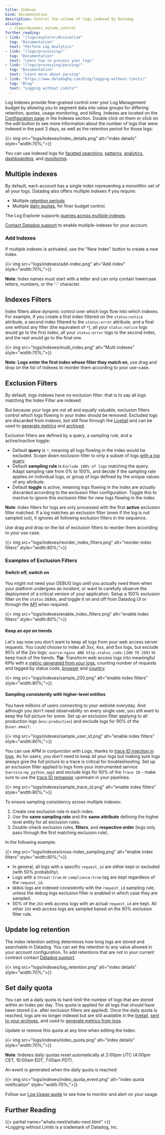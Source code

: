 ```yaml
---
title: Indexes
kind: documentation
description: Control the volume of logs indexed by Datadog
aliases:
  - /logs/dynamic_volume_control
further_reading:
- link: "/logs/explorer/#visualize"
  tag: "Documentation"
  text: "Perform Log Analytics"
- link: "/logs/processing/"
  tag: "Documentation"
  text: "Learn how to process your logs"
- link: "/logs/processing/parsing/"
  tag: "Documentation"
  text: "Learn more about parsing"
- link: "https://www.datadoghq.com/blog/logging-without-limits/"
  tag: "Blog"
  text: "Logging without Limits*"
---
```


Log Indexes provide fine-grained control over your Log Management budget by allowing you to segment data into value groups for differing retention, quotas, usage monitoring, and billing. Indexes are located on the [Configuration page][1] in the Indexes section. Double click on them or click on the *edit* button to see more information about the number of logs that were indexed in the past 3 days, as well as the retention period for those logs:

{{< img src="logs/indexes/index_details.png" alt="index details"  style="width:70%;">}}

You can use indexed logs for [faceted searching][2], [patterns][3], [analytics][4], [dashboarding][5], and [monitoring][6].

## Multiple indexes

By default, each account has a single index representing a monolithic set of all your logs. Datadog also offers multiple indexes if you require:

* Multiple [retention periods](#update-log-retention)
* Multiple [daily quotas](#set-daily-quota), for finer budget control.

The Log Explorer supports [queries across multiple indexes][7].

<div class="alert alert-info">
<a href="/help">Contact Datadog support</a> to enable multiple-indexes for your account.
</div>

### Add Indexes

If multiple indexes is activated, use the "New Index" button to create a new index.

{{< img src="logs/indexes/add-index.png" alt="Add index"  style="width:70%;">}}

**Note**: Index names must start with a letter and can only contain lowercase letters, numbers, or the '-' character.

## Indexes Filters

Index filters allow dynamic control over which logs flow into which indexes.  For example, if you create a first index filtered on the `status:notice` attribute, a second index filtered to the `status:error` attribute, and a final one without any filter (the equivalent of `*`), all your `status:notice` logs would go to the first index, all your `status:error` logs to the second index, and the rest would go to the final one.

{{< img src="logs/indexes/multi_index.png" alt="Multi indexes"  style="width:70%;">}}

**Note**: **Logs enter the first index whose filter they match on**, use drag and drop on the list of indexes to reorder them according to your use-case.

## Exclusion Filters

By default, logs indexes have no exclusion filter: that is to say all logs matching the Index Filter are indexed.

But because your logs are not all and equally valuable, exclusion filters control which logs flowing in your index should be removed. Excluded logs are discarded from indexes, but still flow through the [Livetail][8] and can be used to [generate metrics][9] and [archived][10].

Exclusion filters are defined by a query, a sampling rule, and a active/inactive toggle:

* Default **query** is `*`, meaning all logs flowing in the index would be excluded. Scope down exclusion filter to only a subset of logs [with a log query][11].
* Default **sampling rule** is `Exclude 100% of logs` matching the query. Adapt sampling rate from 0% to 100%, and decide if the sampling rate applies on individual logs, or group of logs defined by the unique values of any attribute.
* Default **toggle** is active, meaning logs flowing in the index are actually discarded according to the exclusion filter configuration. Toggle this to inactive to ignore this exclusion filter for new logs flowing in the index.

**Note**: Index filters for logs are only processed with the first **active** exclusion filter matched. If a log matches an exclusion filter (even if the log is not sampled out), it ignores all following exclusion filters in the sequence.

Use drag and drop on the list of exclusion filters to reorder them according to your use case.

{{< img src="logs/indexes/reorder_index_filters.png" alt="reorder index filters"  style="width:80%;">}}

### Examples of Exclusion Filters

#### Switch off, switch on

You might not need your DEBUG logs until you actually need them when your platform undergoes an incident, or want to carefully observe the deployment of a critical version of your application. Setup a 100% exclusion filter on the `status:DEBUG`, and toggle it on and off from Datadog UI or through the [API][12] when required.

{{< img src="logs/indexes/enable_index_filters.png" alt="enable index filters"  style="width:80%;">}}

#### Keep an eye on trends

Let's say now you don't want to keep all logs from your web access server requests. You could choose to index all 3xx, 4xx, and 5xx logs, but exclude 95% of the 2xx logs: `source:nginx AND http.status_code:[200 TO 299]` to keep track of the trends.
**Tip**: Transform web access logs into meaningful KPIs with a [metric generated from your logs][9], counting number of requests and tagged by status code, [browser][13] and [country][14].

{{< img src="logs/indexes/sample_200.png" alt="enable index filters"  style="width:80%;">}}

#### Sampling consistently with higher-level entities

You have millions of users connecting to your website everyday. And although you don't need observability on every single user, you still want to keep the full picture for some. Set up an exclusion filter applying to all production logs (`env:production`) and exclude logs for 90% of the `@user.email`:

{{< img src="logs/indexes/sample_user_id.png" alt="enable index filters"  style="width:80%;">}}

You can use APM in conjunction with Logs, thanks to [trace ID injection in logs][15]. As for users, you don't need to keep all your logs but making sure logs always give the full picture to a trace is critical for troubleshooting.
Set up an exclusion filter applied to logs from your instrumented service (`service:my_python_app`) and exclude logs for 50% of the `Trace ID` - make sure to use the [trace ID remapper][16] upstream in your pipelines.

{{< img src="logs/indexes/sample_trace_id.png" alt="enable index filters"  style="width:80%;">}}

To ensure sampling consistency across multiple indexes:

1. Create one exclusion rule in each index.
2. Use the **same sampling rate** and the **same attribute** defining the higher level entity for all exclusion rules.
3. Double-check exclusion rules, **filters**, and **respective order** (logs only pass through the first matching exclusion rule).

In the following example:

{{< img src="logs/indexes/cross-index_sampling.png" alt="enable index filters"  style="width:80%;">}}

* In general, all logs with a specific `request_id` are either kept or excluded (with 50% probability).
* Logs with a `threat:true` or `compliance:true` tag are kept regardless of the `request_id`.
* `DEBUG` logs are indexed consistently with the `request_id` sampling rule, unless the debug logs exclusion filter is enabled in which case they are sampled.
* 50% of the `2XX` web access logs with an actual `request_id` are kept. All other `2XX` web access logs are sampled based on the 90% exclusion filter rule.


## Update log retention

The index retention setting determines how long logs are stored and searchable in Datadog. You can set the retention to any value allowed in your account configuration.
To add retentions that are not in your current contract contact [Datadog support][17].

{{< img src="logs/indexes/log_retention.png" alt="index details"  style="width:70%;">}}

## Set daily quota

You can set a daily quota to hard-limit the number of logs that are stored within an Index per day. This quota is applied for all logs that should have been stored (i.e. after exclusion filters are applied).
Once the daily quota is reached, logs are no longer indexed but are still available in the [livetail][18], [sent to your archives][10], and used to [generate metrics from logs][9].

Update or remove this quota at any time when editing the Index:

{{< img src="logs/indexes/index_quota.png" alt="index details"  style="width:70%;">}}

**Note**: Indexes daily quotas reset automatically at 2:00pm UTC (4:00pm CET, 10:00am EDT, 7:00am PDT).

An event is generated when the daily quota is reached:

{{< img src="logs/indexes/index_quota_event.png" alt="index quota notification"  style="width:70%;">}}

Follow our [Log Usage guide][19] to see how to monitor and alert on your usage.

## Further Reading

{{< partial name="whats-next/whats-next.html" >}}
<br>
*Logging without Limits is a trademark of Datadog, Inc.

[1]: https://app.datadoghq.com/logs/pipelines/
[2]: /logs/explorer/#visualization
[3]: /logs/explorer/patterns/
[4]: /logs/explorer/analytics/
[5]: /logs/explorer/analytics/#dashboard
[6]: /monitors/monitor_types/log/
[7]: /logs/explorer/facets/#the-index-facet
[8]: /logs/live_tail/
[9]: /logs/logs_to_metrics/
[10]: /logs/archives/
[11]: /logs/search_syntax/
[12]: /api/v1/logs-indexes/#update-an-index
[13]: /logs/processing/processors/?tab=ui#user-agent-parser
[14]: /logs/processing/processors/?tab=ui#geoip-parser
[15]: /tracing/connect_logs_and_traces/
[16]: /logs/processing/processors/?tab=ui#trace-remapper
[17]: /help/
[18]: /logs/live_tail/#overview
[19]: /logs/guide/logs-monitors-on-volumes/#monitor-indexed-logs-with-fixed-threshold
